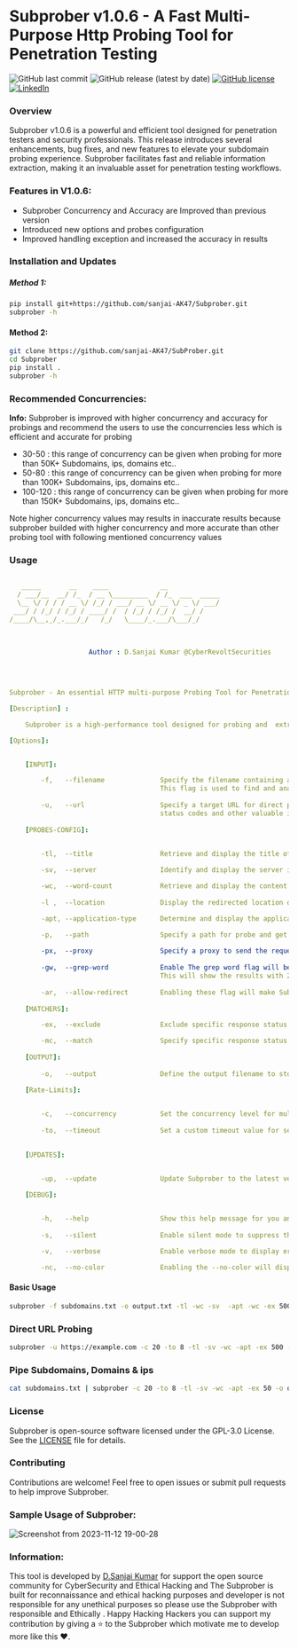 # Subprober v1.0.6 - A Fast Multi-Purpose Http Probing Tool for Penetration Testing

![GitHub last commit](https://img.shields.io/github/last-commit/sanjai-AK47/Subprober) ![GitHub release (latest by date)](https://img.shields.io/github/v/release/sanjai-AK47/Subprober) [![GitHub license](https://img.shields.io/github/license/sanjai-AK47/Subprober)](https://github.com/sanjai-AK47/Subprober/blob/main/LICENSE) [![LinkedIn](https://img.shields.io/badge/LinkedIn-Connect-blue)](https://www.linkedin.com/in/d-sanjai-kumar-109a7227b/)

### Overview

Subprober v1.0.6 is a powerful and efficient tool designed for penetration testers and security professionals. This release introduces several enhancements, bug fixes, and new features to elevate your subdomain probing experience. Subprober facilitates fast and reliable information extraction, making it an invaluable asset for penetration testing workflows.

### Features in V1.0.6:
- Subprober Concurrency and Accuracy are Improved than previous version
- Introduced new options and probes configuration
- Improved handling exception and increased the accuracy in results

### Installation and Updates

##### Method 1:

```bash
pip install git+https://github.com/sanjai-AK47/Subprober.git
subprober -h
```

#### Method 2:

```bash
git clone https://github.com/sanjai-AK47/SubProber.git
cd Subprober
pip install .
subprober -h
```



### Recommended Concurrencies:

**Info:** Subprober is improved with higher concurrency and accuracy for probings and recommend the users to use the concurrencies less which is efficient and accurate for probing
  - 30-50   : this range of concurrency can be given when probing for more than 50K+ Subdomains, ips, domains etc..
  - 50-80   : this range of concurrency can be given when probing for more than 100K+ Subdomains, ips, domains etc..
  - 100-120 : this range of concurrency can be given when probing for more than 150K+ Subdomains, ips, domains etc..

Note higher concurrency values may results in inaccurate results because subprober builded with higher concurrency and more accurate than other probing tool with following mentioned concurrency values

### Usage

```yaml

   _____       __    ____             __             
  / ___/__  __/ /_  / __ \_________  / /_  ___  _____
  \__ \/ / / / __ \/ /_/ / ___/ __ \/ __ \/ _ \/ ___/
 ___/ / /_/ / /_/ / ____/ /  / /_/ / /_/ /  __/ /    
/____/\__,_/_.___/_/   /_/   \____/_.___/\___/_/     
                                                         
                
                
                    Author : D.Sanjai Kumar @CyberRevoltSecurities

                                                                         
                                                  

Subprober - An essential HTTP multi-purpose Probing Tool for Penetration testers

[Description] :

    Subprober is a high-performance tool designed for probing and  extract vital information efficiently.

[Options]:


    [INPUT]:

        -f,   --filename              Specify the filename containing a list of subdomains for targeted probing. 
                                      This flag is used to find and analyze status codes and other pertinent details.
                                      
        -u,   --url                   Specify a target URL for direct probing. This flag allows for the extraction of 
                                      status codes and other valuable information.
                                      
    [PROBES-CONFIG]:


        -tl,  --title                 Retrieve and display the title of subdomains.
 
        -sv,  --server                Identify and display the server information associated with subdomains.

        -wc,  --word-count            Retrieve and display the content length of subdomains.
        
        -l ,  --location              Display the redirected location of the response.

        -apt, --application-type      Determine and display the application type of subdomains.

        -p,   --path                  Specify a path for probe and get results ex:: -p admin.php
    
        -px,  --proxy                 Specify a proxy to send the requests through your proxy or BurpSuite ex: 127.0.0.1:8080
    
        -gw,  --grep-word             Enable The grep word flag will be usefull when grepping partiuclar codes like for 200: OK ---> cat subprober-results.txt | grep OK 
                                      This will show the results with 200-299 range codes
                                                                  
        -ar,  --allow-redirect        Enabling these flag will make Subprober to follow the redirection and ger results
        
    [MATCHERS]:

        -ex,  --exclude               Exclude specific response status code(s) from the analysis.

        -mc,  --match                 Specify specific response status code(s) to include in the analysis.
                                      
    [OUTPUT]:
    
        -o,   --output                Define the output filename to store the results of the probing operation.

    [Rate-Limits]:

                      
        -c,   --concurrency           Set the concurrency level for multiple processes. Default is 50.
        
        -to,  --timeout               Set a custom timeout value for sending requests.

        
    [UPDATES]:


        -up,  --update                Update Subprober to the latest version (pip required to be installed)

    [DEBUG]:

                      
        -h,   --help                  Show this help message for you and exit!
        
        -s,   --silent                Enable silent mode to suppress the display of Subprober banner and version information.

        -v,   --verbose               Enable verbose mode to display error results on the console.

        -nc,  --no-color              Enabling the --no-color will display the output without any CLI colors


```

#### Basic Usage

```bash
subprober -f subdomains.txt -o output.txt -tl -wc -sv  -apt -wc -ex 500 -v -o output.txt -c 20
```

### Direct URL Probing

```bash
subprober -u https://example.com -c 20 -to 8 -tl -sv -wc -apt -ex 500 -o output.txt
```

### Pipe Subdomains, Domains & ips

```bash
cat subdomains.txt | subprober -c 20 -to 8 -tl -sv -wc -apt -ex 50 -o output.txt
```

### License

Subprober is open-source software licensed under the GPL-3.0 License. See the [LICENSE](https://github.com/sanjai-AK47/Subprober/blob/main/LICENSE) file for details.

### Contributing

Contributions are welcome! Feel free to open issues or submit pull requests to help improve Subprober.


### Sample Usage of Subprober:
![Screenshot from 2023-11-12 19-00-28](https://github.com/sanjai-AK47/SubProber/assets/119435129/2403d849-c91f-4d09-92f5-8314ae1a18ef)

### Information:
This tool is developed by [D.Sanjai Kumar](https://www.linkedin.com/in/d-sanjai-kumar-109a7227b/) for support the open source community for CyberSecurity and Ethical Hacking and
The Subprober is built for reconnaissance and ethical hacking purposes and developer is not responsible for any unethical purposes so
please use the Subprober with responsible and Ethically . Happy Hacking Hackers you can support my contribution by giving a ⭐ to the Subprober which motivate me to develop more like this ♥️.


